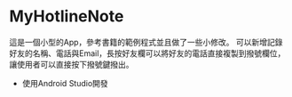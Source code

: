 # MyHotlineNote

這是一個小型的App，參考書籍的範例程式並且做了一些小修改。
可以新增記錄好友的名稱、電話與Email，長按好友欄可以將好友的電話直接複製到撥號欄位，讓使用者可以直接按下撥號鍵撥出。

* 使用Android Studio開發
